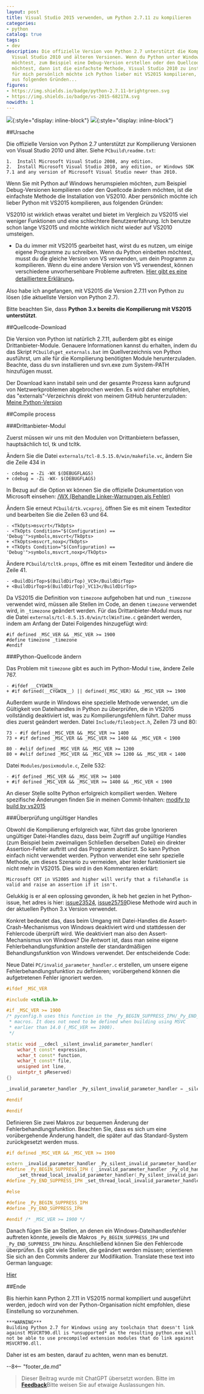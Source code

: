 ```yaml
---
layout: post
title: Visual Studio 2015 verwenden, um Python 2.7.11 zu kompilieren
categories:
- python
catalog: true
tags:
- dev
description: Die offizielle Version von Python 2.7 unterstützt die Kompilierung mit
  Visual Studio 2010 und älteren Versionen. Wenn du Python unter Windows selbst kompilieren
  möchtest, zum Beispiel eine Debug-Version erstellen oder den Quellcode bearbeiten
  möchtest, dann ist die einfachste Methode, Visual Studio 2010 zu installieren. Aber
  für mich persönlich möchte ich Python lieber mit VS2015 kompilieren, hauptsächlich
  aus folgenden Gründen...
figures:
- https://img.shields.io/badge/python-2.7.11-brightgreen.svg
- https://img.shields.io/badge/vs-2015-68217A.svg
nowidth: 1
---
```


<meta property="og:title" content="使用 Visual Studio 2015 编译 Python 2.7.11" />

![](https://img.shields.io/badge/python-2.7.11-brightgreen.svg){:style="display: inline-block"}
![](https://img.shields.io/badge/vs-2015-68217A.svg){:style="display: inline-block"}

##Ursache

Die offizielle Version von Python 2.7 unterstützt zur Kompilierung Versionen von Visual Studio 2010 und älter. Siehe `PCbuild\readme.txt`:


	1.  Install Microsoft Visual Studio 2008, any edition.
	2.  Install Microsoft Visual Studio 2010, any edition, or Windows SDK 7.1 and any version of Microsoft Visual Studio newer than 2010.


Wenn Sie mit Python auf Windows herumspielen möchten, zum Beispiel Debug-Versionen kompilieren oder den Quellcode ändern möchten, ist die einfachste Methode die Installation von VS2010.
Aber persönlich möchte ich lieber Python mit VS2015 kompilieren, aus folgenden Gründen:


VS2010 ist wirklich etwas veraltet und bietet im Vergleich zu VS2015 viel weniger Funktionen und eine schlechtere Benutzererfahrung. Ich benutze schon lange VS2015 und möchte wirklich nicht wieder auf VS2010 umsteigen.
- Da du immer mit VS2015 gearbeitet hast, wirst du es nutzen, um einige eigene Programme zu schreiben. Wenn du Python einbetten möchtest, musst du die gleiche Version von VS verwenden, um dein Programm zu kompilieren. Wenn du eine andere Version von VS verwendest, können verschiedene unvorhersehbare Probleme auftreten. [Hier gibt es eine detailliertere Erklärung](http://siomsystems.com/mixing-visual-studio-versions/)。

Also habe ich angefangen, mit VS2015 die Version 2.7.11 von Python zu lösen (die aktuellste Version von Python 2.7).

Bitte beachten Sie, dass **Python 3.x bereits die Kompilierung mit VS2015 unterstützt**.

##Quellcode-Download

Die Version von Python ist natürlich 2.7.11, außerdem gibt es einige Drittanbieter-Module. Genauere Informationen kannst du erhalten, indem du das Skript `PCbuild\get_externals.bat` im Quellverzeichnis von Python ausführst, um alle für die Kompilierung benötigten Module herunterzuladen. Beachte, dass du svn installieren und svn.exe zum System-PATH hinzufügen musst.

Der Download kann instabil sein und der gesamte Prozess kann aufgrund von Netzwerkproblemen abgebrochen werden. Es wird daher empfohlen, das "externals"-Verzeichnis direkt von meinem GitHub herunterzuladen: [Meine Python-Version](https://github.com/disenone/wpython-2.7.11/tree/e13f43a3b72ae2bdf4d2950c6364750ae668cbf4/externals)

##Compile process

###Drittanbieter-Modul

Zuerst müssen wir uns mit den Modulen von Drittanbietern befassen, hauptsächlich tcl, tk und tcltk.

Ändern Sie die Datei `externals/tcl-8.5.15.0/win/makefile.vc`, ändern Sie die Zeile 434 in

	- cdebug = -Zi -WX $(DEBUGFLAGS)
	+ cdebug = -Zi -WX- $(DEBUGFLAGS)

In Bezug auf die Option `WX` können Sie die offizielle Dokumentation von Microsoft einsehen: [/WX (Behandle Linker-Warnungen als Fehler)](https://msdn.microsoft.com/en-us/library/ms235592.aspx)

Ändern Sie erneut `PCbuild/tk.vcxproj`, öffnen Sie es mit einem Texteditor und bearbeiten Sie die Zeilen 63 und 64.

	- <TkOpts>msvcrt</TkOpts>
	- <TkOpts Condition="$(Configuration) == 'Debug'">symbols,msvcrt</TkOpts>
	+ <TkOpts>msvcrt,noxp</TkOpts>
	+ <TkOpts Condition="$(Configuration) == 'Debug'">symbols,msvcrt,noxp</TkOpts>

Ändere `PCbuild/tcltk.props`, öffne es mit einem Texteditor und ändere die Zeile 41.

	- <BuildDirTop>$(BuildDirTop)_VC9</BuildDirTop>
	+ <BuildDirTop>$(BuildDirTop)_VC13</BuildDirTop>

Da VS2015 die Definition von `timezone` aufgehoben hat und nun `_timezone` verwendet wird, müssen alle Stellen im Code, an denen `timezone` verwendet wird, in `_timezone` geändert werden. Für das Drittanbieter-Modul muss nur die Datei `externals/tcl-8.5.15.0/win/tclWinTime.c` geändert werden, indem am Anfang der Datei Folgendes hinzugefügt wird:

	#if defined _MSC_VER && _MSC_VER >= 1900
	#define timezone _timezone
	#endif

###Python-Quellcode ändern

Das Problem mit `timezone` gibt es auch im Python-Modul `time`, ändere Zeile 767.

	- #ifdef __CYGWIN__
	+ #if defined(__CYGWIN__) || defined(_MSC_VER) && _MSC_VER >= 1900

Außerdem wurde in Windows eine spezielle Methode verwendet, um die Gültigkeit von Dateihandles in Python zu überprüfen, die in VS2015 vollständig deaktiviert ist, was zu Kompilierungsfehlern führt. Daher muss dies zuerst geändert werden. Datei `Include/fileobject.h`, Zeilen 73 und 80:

	73 - #if defined _MSC_VER && _MSC_VER >= 1400
	73 + #if defined _MSC_VER && _MSC_VER >= 1400 && _MSC_VER < 1900

	80 - #elif defined _MSC_VER && _MSC_VER >= 1200
	80 + #elif defined _MSC_VER && _MSC_VER >= 1200 && _MSC_VER < 1400

Datei `Modules/posixmodule.c`, Zeile 532:

	- #if defined _MSC_VER && _MSC_VER >= 1400
	+ #if defined _MSC_VER && _MSC_VER >= 1400 && _MSC_VER < 1900

An dieser Stelle sollte Python erfolgreich kompiliert werden. Weitere spezifische Änderungen finden Sie in meinen Commit-Inhalten: [modify to build by vs2015](https://github.com/disenone/wpython-2.7.11/commit/4037e2d806518dbf06ffb8ee5c46f419ef8d7edf)


###Überprüfung ungültiger Handles

Obwohl die Kompilierung erfolgreich war, führt das grobe Ignorieren ungültiger Datei-Handles dazu, dass beim Zugriff auf ungültige Handles (zum Beispiel beim zweimaligen Schließen derselben Datei) ein direkter Assertion-Fehler auftritt und das Programm abstürzt. So kann Python einfach nicht verwendet werden. Python verwendet eine sehr spezielle Methode, um dieses Szenario zu vermeiden, aber leider funktioniert sie nicht mehr in VS2015. Dies wird in den Kommentaren erklärt:

	Microsoft CRT in VS2005 and higher will verify that a filehandle is valid and raise an assertion if it isn't.


Gelukkig is er al een oplossing gevonden, ik heb het gezien in het Python-issue, het adres is hier: [issue23524](http://psf.upfronthosting.co.za/roundup/tracker/issue23524), [issue25759](http://psf.upfronthosting.co.za/roundup/tracker/issue25759)Diese Methode wird auch in der aktuellen Python 3.x Version verwendet.


Konkret bedeutet das, dass beim Umgang mit Datei-Handles die Assert-Crash-Mechanismus von Windows deaktiviert wird und stattdessen der Fehlercode überprüft wird. Wie deaktiviert man also den Assert-Mechanismus von Windows? Die Antwort ist, dass man seine eigene Fehlerbehandlungsfunktion anstelle der standardmäßigen Behandlungsfunktion von Windows verwendet. Der entscheidende Code:


Neue Datei `PC/invalid_parameter_handler.c` erstellen, um unsere eigene Fehlerbehandlungsfunktion zu definieren; vorübergehend können die aufgetretenen Fehler ignoriert werden.

```c++
#ifdef _MSC_VER

#include <stdlib.h>

#if _MSC_VER >= 1900
/* pyconfig.h uses this function in the _Py_BEGIN_SUPPRESS_IPH/_Py_END_SUPPRESS_IPH
 * macros. It does not need to be defined when building using MSVC
 * earlier than 14.0 (_MSC_VER == 1900).
 */

static void __cdecl _silent_invalid_parameter_handler(
    wchar_t const* expression,
    wchar_t const* function,
    wchar_t const* file,
    unsigned int line,
	uintptr_t pReserved) 
{}

_invalid_parameter_handler _Py_silent_invalid_parameter_handler = _silent_invalid_parameter_handler;

#endif

#endif
```

Definieren Sie zwei Makros zur bequemen Änderung der Fehlerbehandlungsfunktion. Beachten Sie, dass es sich um eine vorübergehende Änderung handelt, die später auf das Standard-System zurückgesetzt werden muss.

```c++
#if defined _MSC_VER && _MSC_VER >= 1900

extern _invalid_parameter_handler _Py_silent_invalid_parameter_handler;
#define _Py_BEGIN_SUPPRESS_IPH { _invalid_parameter_handler _Py_old_handler = \
    _set_thread_local_invalid_parameter_handler(_Py_silent_invalid_parameter_handler);
#define _Py_END_SUPPRESS_IPH _set_thread_local_invalid_parameter_handler(_Py_old_handler); }

#else

#define _Py_BEGIN_SUPPRESS_IPH
#define _Py_END_SUPPRESS_IPH

#endif /* _MSC_VER >= 1900 */
```

Danach fügen Sie an Stellen, an denen ein Windows-Dateihandlesfehler auftreten könnte, jeweils die Makros `_Py_BEGIN_SUPPRESS_IPH` und `_Py_END_SUPPRESS_IPH` hinzu. Anschließend können Sie den Fehlercode überprüfen. Es gibt viele Stellen, die geändert werden müssen; orientieren Sie sich an den Commits anderer zur Modifikation.
Translate these text into German language:

[Hier](https://github.com/kovidgoyal/cpython/commit/a9ec814d466d3c0139d10b69666f88eed10e4940)

##Ende

Bis hierhin kann Python 2.7.11 in VS2015 normal kompiliert und ausgeführt werden, jedoch wird von der Python-Organisation nicht empfohlen, diese Einstellung so vorzunehmen.

	***WARNING***
	Building Python 2.7 for Windows using any toolchain that doesn't link
	against MSVCRT90.dll is *unsupported* as the resulting python.exe will
	not be able to use precompiled extension modules that do link against
	MSVCRT90.dll.

Daher ist es am besten, darauf zu achten, wenn man es benutzt.

--8<-- "footer_de.md"


> Dieser Beitrag wurde mit ChatGPT übersetzt worden. Bitte im [**Feedback**](https://github.com/disenone/wiki_blog/issues/new)Bitte weisen Sie auf etwaige Auslassungen hin. 
